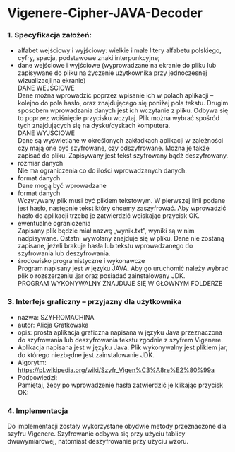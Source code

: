 # Vigenere-Cipher-JAVA-Decoder
### 1. Specyfikacja założeń:
*	alfabet wejściowy i wyjściowy: wielkie i małe litery alfabetu polskiego,
cyfry, spacja, podstawowe znaki interpunkcyjne;
*	dane wejściowe i wyjściowe (wyprowadzane na ekranie do pliku lub zapisywane do pliku na życzenie użytkownika przy jednoczesnej wizualizacji na ekranie)\
DANE WEJŚCIOWE\
Dane można wprowadzić poprzez wpisanie ich w polach aplikacji – kolejno do pola hasło, oraz znajdującego się poniżej pola tekstu.
Drugim sposobem wprowadzania danych jest ich wczytanie z pliku. Odbywa się to poprzez wciśnięcie przycisku wczytaj. Plik można wybrać spośród tych znajdujących się na dysku/dyskach komputera.\
DANE WYJŚCIOWE\
Dane są wyświetlane w określonych zakładkach aplikacji w zależności czy mają one być szyfrowane, czy odszyfrowane.
Można je także zapisać do pliku. Zapisywany jest tekst szyfrowany bądź deszyfrowany.
*	rozmiar danych\
Nie ma ograniczenia co do ilości wprowadzanych danych.
*	format danych\
Dane mogą być wprowadzane
*	format danych\
Wczytywany plik musi być plikiem tekstowym. W pierwszej linii podane jest hasło, następnie tekst który chcemy zaszyfrować.
Aby wprowadzić hasło do aplikacji trzeba je zatwierdzić wciskając przycisk OK. 
*	ewentualne ograniczenia\
Zapisany plik będzie miał nazwę „wynik.txt”, wyniki są w nim nadpisywane. Ostatni wywołany znajduje się w pliku. Dane nie zostaną zapisane, jeżeli brakuje hasła lub tekstu wprowadzanego do szyfrowania lub deszyfrowania.
*	środowisko programistyczne i wykonawcze\
Program napisany jest w języku JAVA. Aby go uruchomić należy wybrać plik o rozszerzeniu .jar oraz posiadać zainstalowany JDK.\
PROGRAM WYKONYWALNY ZNAJDUJE SIĘ W GŁOWNYM FOLDERZE
### 3. Interfejs graficzny – przyjazny dla użytkownika
*	nazwa: SZYFROMACHINA
*	autor: Alicja Gratkowska
*	opis: prosta aplikacja graficzna napisana w języku Java przeznaczona do szyfrowania lub deszyfrowania tekstu zgodnie z szyfrem Vigenere.
*	Aplikacja napisana jest w języku Java. Plik wykonywalny jest plikiem jar, do którego niezbędne jest zainstalowanie JDK.
*	Algorytm:\
https://pl.wikipedia.org/wiki/Szyfr_Vigen%C3%A8re%E2%80%99a
*	Podpowiedzi:\
Pamiętaj, żeby po wprowadzenie hasła zatwierdzić je klikając przycisk OK:
### 4. Implementacja
Do implementacji zostały wykorzystane obydwie metody przeznaczone dla szyfru Vigenere. Szyfrowanie odbywa się przy użyciu tablicy dwuwymiarowej, natomiast deszyfrowanie przy użyciu wzoru.

